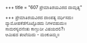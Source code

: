 +++
title = "607 ಪ್ರೇಮಾತಿಶಯವಿರದ ದಾಮ್ಪತ್ಯ"

+++
ಪ್ರೇಮಾತಿಶಯವಿರದ ದಾಂಪತ್ಯ ವರ್ಧಿಸದು।  
ವ್ಯಾಮೋಹಕೆಡೆಗೊಟ್ಟೊಡದು ನಿಗಳವಹುದು॥  
ಸಾಮರಸ್ಯವನೆಂತು ಕಾಣ್ಬುದೀ ವಿಷಯದಲಿ?।  
ಆಮಿಷದ ತಂಟೆಯಿದು - ಮಂಕುತಿಮ್ಮ॥  

